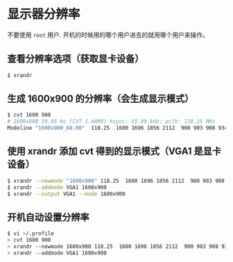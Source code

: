 # 显示器分辨率

不要使用 `root` 用户. 开机的时候用的哪个用户进去的就用哪个用户来操作。

## 查看分辨率选项（获取显卡设备）

```sh
$ xrandr
```

## 生成 1600x900 的分辨率（会生成显示模式）

```sh
$ cvt 1600 900
# 1600x900 59.95 Hz (CVT 1.44M9) hsync: 55.99 kHz; pclk: 118.25 MHz
Modeline "1600x900_60.00"  118.25  1600 1696 1856 2112  900 903 908 934 -hsync +vsync
```

## 使用 xrandr 添加 cvt 得到的显示模式（VGA1 是显卡设备）

```sh
$ xrandr --newmode "1600x900" 118.25  1600 1696 1856 2112  900 903 908 934 -hsync +vsync
$ xrandr --addmode VGA1 1600x900
$ xrandr --output VGA1 --mode 1600x900
```

## 开机自动设置分辨率

```sh
$ vi ~/.profile
> cvt 1600 900
> xrandr --newmode 1600x900 118.25  1600 1696 1856 2112  900 903 908 934 -hsync +vsync
> xrandr --addmode VGA1 1600x900
```
